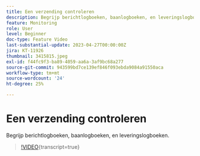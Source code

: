 ```yaml
---
title: Een verzending controleren
description: Begrijp berichtlogboeken, baanlogboeken, en leveringslogboeken.
feature: Monitoring
role: User
level: Beginner
doc-type: Feature Video
last-substantial-update: 2023-04-27T00:00:00Z
jira: KT-11926
thumbnail: 3415815.jpeg
exl-id: f44fc9f3-ba89-4059-aa6a-3af9bc68a277
source-git-commit: 943599bd7ce139ef846f093ebda9084a91550aca
workflow-type: tm+mt
source-wordcount: '24'
ht-degree: 25%

---
```


# Een verzending controleren

Begrijp berichtlogboeken, baanlogboeken, en leveringslogboeken.

>[!VIDEO](https://video.tv.adobe.com/v/3445040/?learn=on&captions=dut){transcript=true}
